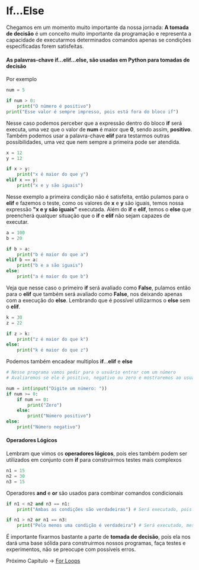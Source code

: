 # If...Else

Chegamos em um momento muito importante da nossa jornada: **A tomada de decisão** é um conceito muito importante da programação e representa a capacidade de executarmos determinados comandos apenas se condições especificadas forem satisfeitas.

#### As palavras-chave if...elif...else, são usadas em Python para tomadas de decisão

Por exemplo

```python
num = 5

if num > 0:
    print("O número é positivo")
print("Esse valor é sempre impresso, pois está fora do bloco if")
```

Nesse caso podemos perceber que a expressão dentro do bloco **if** será executa, uma vez que o valor de **num** é maior que **0**, sendo assim, **positivo**. Também podemos usar a palavra-chave **elif** para testarmos outras possibilidades, uma vez que nem sempre a primeira pode ser atendida.

```python
x = 12
y = 12

if x > y: 
    print("x é maior do que y")
elif x == y:
    print("x e y são iguais")
```

Nesse exemplo a primeira condição não é satisfeita, então pulamos para o **elif** e fazemos o teste, como os valores de **x** e **y** são iguais, temos nossa expressão **"x e y são iguais"** executada. Além do **if** e **elif**, temos o **else** que preencherá qualquer situação que o **if** e **elif** não sejam capazes de executar.

```python
a = 100
b = 20

if b > a:
    print("b é maior do que a")
elif b == a:
    print("b e a são iguais")
else:
    print("a é maior do que b")
```

Veja que nesse caso o primeiro **if** será avaliado como **False**, pulamos então para o **elif** que também será avaliado como **False**, nos deixando apenas com a execução do **else**. Lembrando que é possível utilizarmos o **else** sem o **elif**.

```python
k = 30
z = 22

if z > k:
    print("z é maior do que k")
else:
    print("k é maior do que z")
```

Podemos também encadear multiplos **if**...**elif** e **else**

```python
# Nesse programa vamos pedir para o usuário entrar com um número
# Avaliaremos se ele é positivo, negativo ou zero e mostraremos ao usuário a mensagem apropriada

num = int(input("Digite um número: "))
if num >= 0:
    if num == 0:
        print("Zero")
    else:
        print("Número positivo")
else:
    print("Número negativo")
```

#### Operadores Lógicos

Lembram que vimos os **operadores lógicos**, pois eles também podem ser utilizados em conjunto com **if** para
construirmos testes mais complexos

```python
n1 = 15
n2 = 30
n3 = 15
```

Operadores **and** e **or** são usados para combinar comandos condicionais

```python
if n1 < n2 and n3 == n1:
    print("Ambas as condições são verdadeiras") # Será executado, pois ambas as condições se concretizam como True

if n1 > n2 or n1 == n3:
    print("Pelo menos uma condição é verdadeira") # Será executado, mesmo a primeira expressão não sendo avaliada como True, a segunda é avaliada, o que é o suficiente para termos sucesso
```

É importante fixarmos bastante a parte de **tomada de decisão**, pois ela nos dará uma base sólida para construirmos nossos programas, faça testes e experimentos, não se preocupe com possíveis erros.

Próximo Capítulo -> [For Loops](https://github.com/the-akira/Python-Iluminado/blob/master/Capitulos/14.ForLoops.md)
